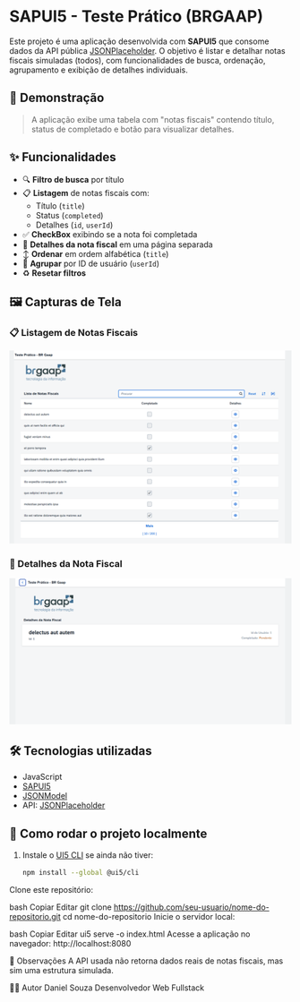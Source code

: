 # SAPUI5 - Teste Prático (BRGAAP)

Este projeto é uma aplicação desenvolvida com **SAPUI5** que consome dados da API pública [JSONPlaceholder](https://jsonplaceholder.typicode.com/todos). O objetivo é listar e detalhar notas fiscais simuladas (todos), com funcionalidades de busca, ordenação, agrupamento e exibição de detalhes individuais.

## 📸 Demonstração

> A aplicação exibe uma tabela com "notas fiscais" contendo título, status de completado e botão para visualizar detalhes.

## ✨ Funcionalidades

- 🔍 **Filtro de busca** por título
- 📋 **Listagem** de notas fiscais com:
  - Título (`title`)
  - Status (`completed`)
  - Detalhes (`id`, `userId`)
- ✅ **CheckBox** exibindo se a nota foi completada
- 📑 **Detalhes da nota fiscal** em uma página separada
- ↕️ **Ordenar** em ordem alfabética (`title`)
- 🧑 **Agrupar** por ID de usuário (`userId`)
- ♻️ **Resetar filtros**

## 🖼️ Capturas de Tela

### 📋 Listagem de Notas Fiscais
![Listagem de Notas Fiscais](screenshots/listagem.png)

### 🧾 Detalhes da Nota Fiscal
![Detalhes da Nota Fiscal](screenshots/detalhes.png)

## 🛠️ Tecnologias utilizadas

- JavaScript
- [SAPUI5](https://sapui5.hana.ondemand.com/)
- [JSONModel](https://sapui5.hana.ondemand.com/#/api/sap.ui.model.json.JSONModel)
- API: [JSONPlaceholder](https://jsonplaceholder.typicode.com/)

## 🚀 Como rodar o projeto localmente

1. Instale o [UI5 CLI](https://sap.github.io/ui5-tooling/pages/GettingStarted/) se ainda não tiver:
   ```bash
   npm install --global @ui5/cli
Clone este repositório:

bash
Copiar
Editar
git clone https://github.com/seu-usuario/nome-do-repositorio.git
cd nome-do-repositorio
Inicie o servidor local:

bash
Copiar
Editar
ui5 serve -o index.html
Acesse a aplicação no navegador: http://localhost:8080

📌 Observações
A API usada não retorna dados reais de notas fiscais, mas sim uma estrutura simulada.

👨‍💻 Autor
Daniel Souza
Desenvolvedor Web Fullstack